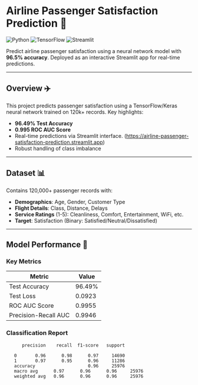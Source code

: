 # Airline Passenger Satisfaction Prediction 🛫

![Python](https://img.shields.io/badge/Python-3.8-blue) ![TensorFlow](https://img.shields.io/badge/TensorFlow-2.x-orange) ![Streamlit](https://img.shields.io/badge/Streamlit-1.x-brightgreen)

Predict airline passenger satisfaction using a neural network model with **96.5% accuracy**. Deployed as an interactive Streamlit app for real-time predictions.

---

## Overview ✈️
This project predicts passenger satisfaction using a TensorFlow/Keras neural network trained on 120k+ records. Key highlights:
- **96.49% Test Accuracy**
- **0.995 ROC AUC Score**
- Real-time predictions via Streamlit interface. (https://airline-passenger-satisfaction-prediction.streamlit.app)
- Robust handling of class imbalance

---

## Dataset 📊
Contains 120,000+ passenger records with:
- **Demographics**: Age, Gender, Customer Type
- **Flight Details**: Class, Distance, Delays
- **Service Ratings** (1-5): Cleanliness, Comfort, Entertainment, WiFi, etc.
- **Target**: Satisfaction (Binary: Satisfied/Neutral/Dissatisfied)

---

## Model Performance 🚀

### Key Metrics
| Metric                  | Value    |
|-------------------------|----------|
| Test Accuracy           | 96.49%   |
| Test Loss               | 0.0923   |
| ROC AUC Score           | 0.9955   |
| Precision-Recall AUC    | 0.9946   |

### Classification Report
          precision    recall  f1-score   support

       0       0.96      0.98      0.97     14690
       1       0.97      0.95      0.96     11286
       accuracy                    0.96     25976
       macro avg      0.97      0.96      0.96     25976
       weighted avg   0.96      0.96      0.96     25976
